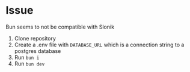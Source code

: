 # Issue

Bun seems to not be compatible with Slonik

1. Clone repository
2. Create a .env file with `DATABASE_URL` which is a connection string to a postgres database
3. Run `bun i`
4. Run `bun dev`
